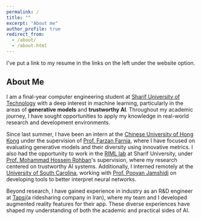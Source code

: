 ```yaml
---
permalink: /
title: ""
excerpt: "About me"
author_profile: true
redirect_from: 
  - /about/
  - /about.html
---
```

I've put a link to my resume in the links on the left under the website option.


About Me
------
I am a final-year computer engineering student at [Sharif University of Technology](https://www.sharif.ir) with a deep interest in machine learning, particularly in the areas of **generative models** and **trustworthy AI**. Throughout my academic journey, I have sought opportunities to apply my knowledge in real-world research and development environments.

Since last summer, I have been an intern at the [Chinese University of Hong Kong](https://www.cuhk.edu.hk) under the supervision of [Prof. Farzan Farnia](https://www.cse.cuhk.edu.hk/people/faculty/farzan-farnia/), where I have focused on evaluating generative models and their diversity using innovative metrics. I also had the opportunity to work in the [RIML lab](https://github.com/rohban-lab) at Sharif University, under [Prof. Mohammad Hossein Rohban](https://sharif.ir/~rohban/)'s supervision, where my research centered on trustworthy AI systems. Additionally, I interned remotely at the [University of South Carolina](https://sc.edu), working with [Prof. Pooyan Jamshidi](https://pooyanjamshidi.github.io) on developing tools to better interpret neural networks.

Beyond research, I have gained experience in industry as an R&D engineer at [Tapsi](https://tapsi.ir)(a ridesharing company in Iran), where my team and I developed augmented reality features for their app. These diverse experiences have shaped my understanding of both the academic and practical sides of AI.
<!-- During my time at the Chinese University of Hong Kong, I worked as a Research Assistant under the supervision of Professor Farzan Farnia. Our research focused on investigating the diversity of text-to-image generative models, specifically how they are conditioned on text descriptions. We explored differential clustering methods as a potential approach to better capture and quantify this diversity. Through this experience, I became familiar with the world of generative models and their evaluation metrics, broadening my understanding while refining my research skills in machine learning and artificial intelligence. -->


<!-- Research Assistant at Sharif University of Technology
======
During my time as a Research Assistant at the Robust and Interpretable Machine Learning Lab under the supervision of Dr. Mohammad Hossein Rohban, I focused on advancing machine learning robustness and interpretability. My initial work involved conducting literature reviews and experiments on out-of-distribution (OOD) detection, particularly addressing spurious correlations. I tested various OOD benchmarks on spurious samples, analyzed the limitations of existing methods, and proposed improvements. This phase of research significantly contributed to understanding the complexities of OOD detection in real-world applications.

Building on this foundation, I worked on detecting backdoor attacks in machine learning models. This project led to the development of a novel detection method, which was accepted at NeurIPS 2024. I also designed a novelty detection method that is robust to style shifts in data distributions by distinguishing core from style features using a teacher-student framework. This research culminated in another paper submission to ICLR 2025, further showcasing my contributions to ensuring more secure and reliable AI systems.
 -->


